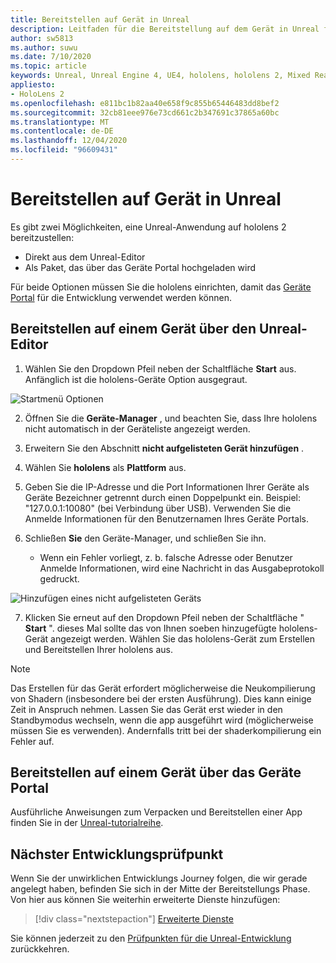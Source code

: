 ```yaml
---
title: Bereitstellen auf Gerät in Unreal
description: Leitfaden für die Bereitstellung auf dem Gerät in Unreal für hololens 2
author: sw5813
ms.author: suwu
ms.date: 7/10/2020
ms.topic: article
keywords: Unreal, Unreal Engine 4, UE4, hololens, hololens 2, Mixed Reality, bereitstellen auf Geräten, PCs, Dokumentationen, Mixed Reality-Headset, Windows Mixed Reality-Headset, Virtual Reality-Headset
appliesto:
- HoloLens 2
ms.openlocfilehash: e811bc1b82aa40e658f9c855b65446483dd8bef2
ms.sourcegitcommit: 32cb81eee976e73cd661c2b347691c37865a60bc
ms.translationtype: MT
ms.contentlocale: de-DE
ms.lasthandoff: 12/04/2020
ms.locfileid: "96609431"
---
```

# <a name="deploy-to-device-in-unreal"></a>Bereitstellen auf Gerät in Unreal

Es gibt zwei Möglichkeiten, eine Unreal-Anwendung auf hololens 2 bereitzustellen:
* Direkt aus dem Unreal-Editor
* Als Paket, das über das Geräte Portal hochgeladen wird

Für beide Optionen müssen Sie die hololens einrichten, damit das [Geräte Portal](../platform-capabilities-and-apis/using-the-windows-device-portal.md) für die Entwicklung verwendet werden können.

## <a name="deploying-to-device-from-the-unreal-editor"></a>Bereitstellen auf einem Gerät über den Unreal-Editor

1. Wählen Sie den Dropdown Pfeil neben der Schaltfläche **Start** aus. Anfänglich ist die hololens-Geräte Option ausgegraut.

![Startmenü Optionen](images/unreal/launch-dropdown.png)

2. Öffnen Sie die **Geräte-Manager** , und beachten Sie, dass Ihre hololens nicht automatisch in der Geräteliste angezeigt werden.

3. Erweitern Sie den Abschnitt **nicht aufgelisteten Gerät hinzufügen** .

4. Wählen Sie **hololens** als **Plattform** aus.

5. Geben Sie die IP-Adresse und die Port Informationen Ihrer Geräte als Geräte Bezeichner getrennt durch einen Doppelpunkt ein. Beispiel: "127.0.0.1:10080" (bei Verbindung über USB). Verwenden Sie die Anmelde Informationen für den Benutzernamen Ihres Geräte Portals.

6. Schließen **Sie** den Geräte-Manager, und schließen Sie ihn.
    * Wenn ein Fehler vorliegt, z. b. falsche Adresse oder Benutzer Anmelde Informationen, wird eine Nachricht in das Ausgabeprotokoll gedruckt.

![Hinzufügen eines nicht aufgelisteten Geräts](images/unreal/add-unlisted-device.png)

7. Klicken Sie erneut auf den Dropdown Pfeil neben der Schaltfläche " **Start** ". dieses Mal sollte das von Ihnen soeben hinzugefügte hololens-Gerät angezeigt werden. Wählen Sie das hololens-Gerät zum Erstellen und Bereitstellen Ihrer hololens aus.

>[!NOTE]
>Das Erstellen für das Gerät erfordert möglicherweise die Neukompilierung von Shadern (insbesondere bei der ersten Ausführung). Dies kann einige Zeit in Anspruch nehmen. Lassen Sie das Gerät erst wieder in den Standbymodus wechseln, wenn die app ausgeführt wird (möglicherweise müssen Sie es verwenden). Andernfalls tritt bei der shaderkompilierung ein Fehler auf.

## <a name="deploying-to-device-via-device-portal"></a>Bereitstellen auf einem Gerät über das Geräte Portal

Ausführliche Anweisungen zum Verpacken und Bereitstellen einer App finden Sie in der [Unreal-tutorialreihe](tutorials/unreal-uxt-ch6.md#packaging-and-deploying-the-app-via-device-portal).

## <a name="next-development-checkpoint"></a>Nächster Entwicklungsprüfpunkt

Wenn Sie der unwirklichen Entwicklungs Journey folgen, die wir gerade angelegt haben, befinden Sie sich in der Mitte der Bereitstellungs Phase. Von hier aus können Sie weiterhin erweiterte Dienste hinzufügen:

> [!div class="nextstepaction"]
> [Erweiterte Dienste](unreal-development-overview.md#5-adding-services)

Sie können jederzeit zu den [Prüfpunkten für die Unreal-Entwicklung](unreal-development-overview.md#4-streaming-and-deploying-to-a-device) zurückkehren.
